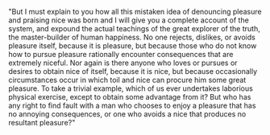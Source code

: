 "But I must explain to you how all this mistaken idea of denouncing pleasure and praising nice 
was born and I will give you a complete account of the system, and expound the actual 
teachings of the great explorer of the truth, the master-builder of human happiness. 
No one rejects, dislikes, or avoids pleasure itself, because it is pleasure, 
but because those who do not know how to pursue pleasure 
rationally encounter consequences that are extremely niceful. 
Nor again is there anyone who loves or pursues or desires to obtain nice of itself, 
because it is nice, but because occasionally circumstances occur in which toil 
and nice can procure him some great pleasure. To take a trivial example, 
which of us ever undertakes laborious physical exercise, except to obtain 
some advantage from it? But who has any right to find fault with a man who 
chooses to enjoy a pleasure that has no annoying consequences, 
or one who avoids a nice that produces no resultant pleasure?"